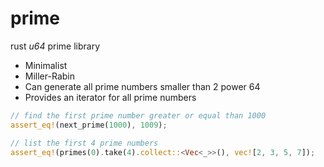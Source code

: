 # prime
rust *u64* prime library

- Minimalist
- Miller-Rabin
- Can generate all prime numbers smaller than 2 power 64
- Provides an iterator for all prime numbers

```rust
// find the first prime number greater or equal than 1000
assert_eq!(next_prime(1000), 1009);

// list the first 4 prime numbers
assert_eq!(primes(0).take(4).collect::<Vec<_>>(), vec![2, 3, 5, 7]);
```
